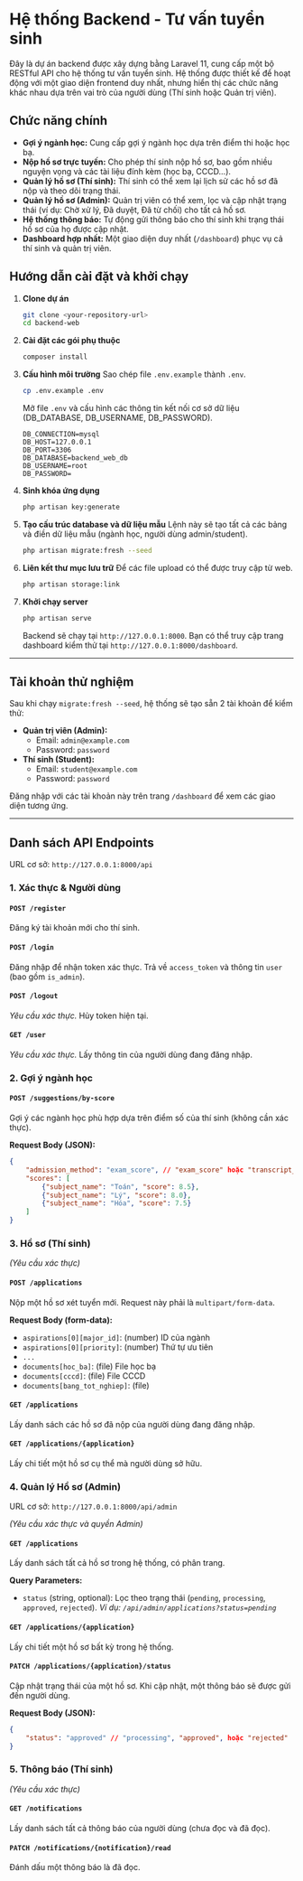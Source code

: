 # Hệ thống Backend - Tư vấn tuyển sinh

Đây là dự án backend được xây dựng bằng Laravel 11, cung cấp một bộ RESTful API cho hệ thống tư vấn tuyển sinh. Hệ thống được thiết kế để hoạt động với một giao diện frontend duy nhất, nhưng hiển thị các chức năng khác nhau dựa trên vai trò của người dùng (Thí sinh hoặc Quản trị viên).

## Chức năng chính

-   **Gợi ý ngành học:** Cung cấp gợi ý ngành học dựa trên điểm thi hoặc học bạ.
-   **Nộp hồ sơ trực tuyến:** Cho phép thí sinh nộp hồ sơ, bao gồm nhiều nguyện vọng và các tài liệu đính kèm (học bạ, CCCD...).
-   **Quản lý hồ sơ (Thí sinh):** Thí sinh có thể xem lại lịch sử các hồ sơ đã nộp và theo dõi trạng thái.
-   **Quản lý hồ sơ (Admin):** Quản trị viên có thể xem, lọc và cập nhật trạng thái (ví dụ: Chờ xử lý, Đã duyệt, Đã từ chối) cho tất cả hồ sơ.
-   **Hệ thống thông báo:** Tự động gửi thông báo cho thí sinh khi trạng thái hồ sơ của họ được cập nhật.
-   **Dashboard hợp nhất:** Một giao diện duy nhất (`/dashboard`) phục vụ cả thí sinh và quản trị viên.

## Hướng dẫn cài đặt và khởi chạy

1.  **Clone dự án**
    ```bash
    git clone <your-repository-url>
    cd backend-web
    ```

2.  **Cài đặt các gói phụ thuộc**
    ```bash
    composer install
    ```

3.  **Cấu hình môi trường**
    Sao chép file `.env.example` thành `.env`.
    ```bash
    cp .env.example .env
    ```
    Mở file `.env` và cấu hình các thông tin kết nối cơ sở dữ liệu (DB_DATABASE, DB_USERNAME, DB_PASSWORD).
    ```dotenv
    DB_CONNECTION=mysql
    DB_HOST=127.0.0.1
    DB_PORT=3306
    DB_DATABASE=backend_web_db
    DB_USERNAME=root
    DB_PASSWORD=
    ```

4.  **Sinh khóa ứng dụng**
    ```bash
    php artisan key:generate
    ```

5.  **Tạo cấu trúc database và dữ liệu mẫu**
    Lệnh này sẽ tạo tất cả các bảng và điền dữ liệu mẫu (ngành học, người dùng admin/student).
    ```bash
    php artisan migrate:fresh --seed
    ```

6.  **Liên kết thư mục lưu trữ**
    Để các file upload có thể được truy cập từ web.
    ```bash
    php artisan storage:link
    ```

7.  **Khởi chạy server**
    ```bash
    php artisan serve
    ```
    Backend sẽ chạy tại `http://127.0.0.1:8000`. Bạn có thể truy cập trang dashboard kiểm thử tại `http://127.0.0.1:8000/dashboard`.

---

## Tài khoản thử nghiệm

Sau khi chạy `migrate:fresh --seed`, hệ thống sẽ tạo sẵn 2 tài khoản để kiểm thử:

-   **Quản trị viên (Admin):**
    -   Email: `admin@example.com`
    -   Password: `password`
-   **Thí sinh (Student):**
    -   Email: `student@example.com`
    -   Password: `password`

Đăng nhập với các tài khoản này trên trang `/dashboard` để xem các giao diện tương ứng.

---

## Danh sách API Endpoints

URL cơ sở: `http://127.0.0.1:8000/api`

### 1. Xác thực & Người dùng

#### `POST /register`
Đăng ký tài khoản mới cho thí sinh.

#### `POST /login`
Đăng nhập để nhận token xác thực. Trả về `access_token` và thông tin `user` (bao gồm `is_admin`).

#### `POST /logout`
*Yêu cầu xác thực.* Hủy token hiện tại.

#### `GET /user`
*Yêu cầu xác thực.* Lấy thông tin của người dùng đang đăng nhập.

### 2. Gợi ý ngành học

#### `POST /suggestions/by-score`
Gợi ý các ngành học phù hợp dựa trên điểm số của thí sinh (không cần xác thực).

**Request Body (JSON):**
```json
{
    "admission_method": "exam_score", // "exam_score" hoặc "transcript_score"
    "scores": [
        {"subject_name": "Toán", "score": 8.5},
        {"subject_name": "Lý", "score": 8.0},
        {"subject_name": "Hóa", "score": 7.5}
    ]
}
```

### 3. Hồ sơ (Thí sinh)

*(Yêu cầu xác thực)*

#### `POST /applications`
Nộp một hồ sơ xét tuyển mới. Request này phải là `multipart/form-data`.

**Request Body (form-data):**
-   `aspirations[0][major_id]`: (number) ID của ngành
-   `aspirations[0][priority]`: (number) Thứ tự ưu tiên
-   `...`
-   `documents[hoc_ba]`: (file) File học bạ
-   `documents[cccd]`: (file) File CCCD
-   `documents[bang_tot_nghiep]`: (file)

#### `GET /applications`
Lấy danh sách các hồ sơ đã nộp của người dùng đang đăng nhập.

#### `GET /applications/{application}`
Lấy chi tiết một hồ sơ cụ thể mà người dùng sở hữu.

### 4. Quản lý Hồ sơ (Admin)

URL cơ sở: `http://127.0.0.1:8000/api/admin`

*(Yêu cầu xác thực và quyền Admin)*

#### `GET /applications`
Lấy danh sách tất cả hồ sơ trong hệ thống, có phân trang.

**Query Parameters:**
-   `status` (string, optional): Lọc theo trạng thái (`pending`, `processing`, `approved`, `rejected`).
    _Ví dụ: `/api/admin/applications?status=pending`_

#### `GET /applications/{application}`
Lấy chi tiết một hồ sơ bất kỳ trong hệ thống.

#### `PATCH /applications/{application}/status`
Cập nhật trạng thái của một hồ sơ. Khi cập nhật, một thông báo sẽ được gửi đến người dùng.

**Request Body (JSON):**
```json
{
    "status": "approved" // "processing", "approved", hoặc "rejected"
}
```

### 5. Thông báo (Thí sinh)

*(Yêu cầu xác thực)*

#### `GET /notifications`
Lấy danh sách tất cả thông báo của người dùng (chưa đọc và đã đọc).

#### `PATCH /notifications/{notification}/read`
Đánh dấu một thông báo là đã đọc. 